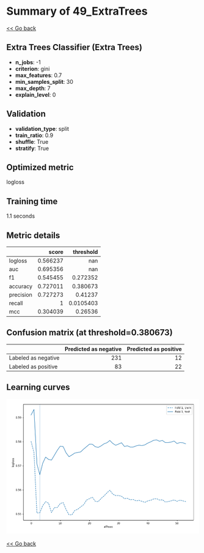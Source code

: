 # Summary of 49_ExtraTrees

[<< Go back](../README.md)


## Extra Trees Classifier (Extra Trees)
- **n_jobs**: -1
- **criterion**: gini
- **max_features**: 0.7
- **min_samples_split**: 30
- **max_depth**: 7
- **explain_level**: 0

## Validation
 - **validation_type**: split
 - **train_ratio**: 0.9
 - **shuffle**: True
 - **stratify**: True

## Optimized metric
logloss

## Training time

1.1 seconds

## Metric details
|           |    score |   threshold |
|:----------|---------:|------------:|
| logloss   | 0.566237 | nan         |
| auc       | 0.695356 | nan         |
| f1        | 0.545455 |   0.272352  |
| accuracy  | 0.727011 |   0.380673  |
| precision | 0.727273 |   0.41237   |
| recall    | 1        |   0.0105403 |
| mcc       | 0.304039 |   0.26536   |


## Confusion matrix (at threshold=0.380673)
|                     |   Predicted as negative |   Predicted as positive |
|:--------------------|------------------------:|------------------------:|
| Labeled as negative |                     231 |                      12 |
| Labeled as positive |                      83 |                      22 |

## Learning curves
![Learning curves](learning_curves.png)

[<< Go back](../README.md)
